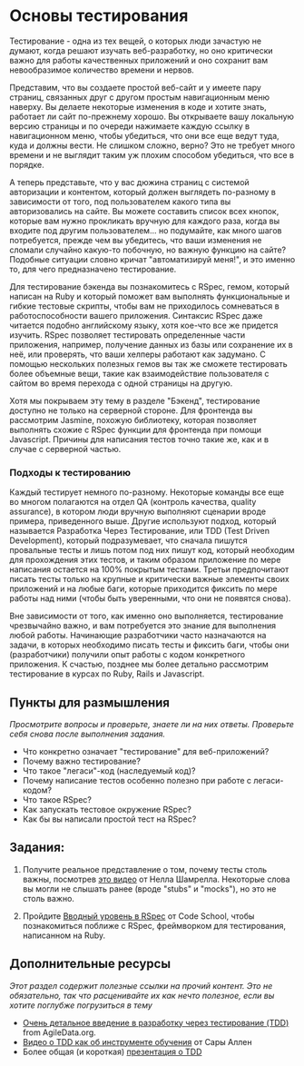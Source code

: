 # Основы тестирования
<!-- *Estimated Time: 2-3 hrs* -->

Тестирование - одна из тех вещей, о которых люди зачастую не думают, когда решают изучать веб-разработку, но оно критически важно для работы качественных приложений и оно сохранит вам невообразимое количество времени и нервов.

Представим, что вы создаете простой веб-сайт и у имеете пару страниц, связанных друг с другом простым навигационным меню наверху. Вы делаете некоторые изменения в коде и хотите знать, работает ли сайт по-прежнему хорошо. Вы открываете вашу локальную версию страницы и по очереди нажимаете каждую ссылку в навигационном меню, чтобы убедиться, что они все еще ведут туда, куда и должны вести. Не слишком сложно, верно? Это не требует много времени и не выглядит таким уж плохим способом убедиться, что все в порядке.

А теперь представьте, что у вас дюжина страниц с системой авторизации и контентом, который должен выглядеть по-разному в зависимости от того, под пользователем какого типа вы авторизовались на сайте. Вы можете составить список всех кнопок, которые вам нужно прокликать вручную для каждого раза, когда вы входите под другим пользователем... но подумайте, как много шагов потребуется,  прежде чем вы убедитесь, что ваши изменения не сломали случайно какую-то побочную, но важную функцию на сайте? Подобные ситуации словно кричат "автоматизируй меня!", и это именно то, для чего предназначено тестирование.

Для тестирование бэкенда вы познакомитесь с RSpec, гемом, который написан на Ruby и который поможет вам выполнять функциональные и гибкие тестовые скрипты, чтобы вам не приходилось сомневаться в работоспособности вашего приложения. Синтаксис RSpec даже читается подобно английскому языку, хотя кое-что все же придется изучить. RSpec позволяет тестировать определенные части приложения, например, получение данных из базы или сохранение их в неё, или проверять, что ваши хелперы работают как задумано. С помощью нескольких полезных гемов вы так же сможете тестировать более объемные вещи, такие как взаимодействие пользователя с сайтом во время перехода с одной страницы на другую.

Хотя мы покрываем эту тему в разделе "Бэкенд", тестирование доступно не только на серверной стороне. Для фронтенда вы рассмотрим Jasmine, похожую библиотеку, которая позволяет выполнять схожие с RSpec функции для фронтенда при помощи Javascript. Причины для написания тестов точно такие же, как и в случае с серверной частью.

### Подходы к тестированию

Каждый тестирует немного по-разному. Некоторые команды все еще во многом полагаются на отдел QA (контроль качества, quality assurance), в котором люди вручную выполняют сценарии вроде примера, приведенного выше. Другие используют подход, который называется Разработка Через Тестирование, или TDD (Test Driven Development), который подразумевает, что сначала пишутся провальные тесты и лишь потом под них пишут код, который необходим для прохождения этих тестов, и таким образом приложение по мере написания остается на 100% покрытым тестами. Третьи предпочитают писать тесты только на крупные и критически важные элементы своих приложений и на любые баги, которые приходится фиксить по мере работы над ними (чтобы быть уверенными, что они не появятся снова).

Вне зависимости от того, как именно оно выполняется, тестирование чрезвычайно важно, и вам потребуется это знание для выполнения любой работы. Начинающие разработчики часто назначаются на задачи, в которых необходимо писать тесты и фиксить баги, чтобы они (разработчики) получили опыт работы с кодом конкретного приложения. К счастью, позднее мы более детально рассмотрим тестирование в курсах по Ruby, Rails и Javascript.

## Пункты для размышления

*Просмотрите вопросы и проверьте, знаете ли на них ответы. Проверьте себя снова после выполнения задания.*


* Что конкретно означает "тестирование" для веб-приложений?
* Почему важно тестирование?
* Что такое "легаси"-код (наследуемый код)?
* Почему написание тестов особенно полезно при работе с легаси-кодом?
* Что такое RSpec?
* Как запускать тестовое окружение RSpec?
* Как бы вы написали простой тест на RSpec?

## Задания:

1. Получите реальное представление о том, почему тесты столь важны, посмотрев [это видео](http://www.youtube.com/watch?v=nBtO1UOK9Hs) от Нелла Шамрелла. Некоторые слова вы могли не слышать ранее (вроде "stubs" и "mocks"), но это не столь важно.

2. Пройдите [Вводный уровень в RSpec](http://rspec.codeschool.com/levels/1) от Code School, чтобы познакомиться поближе с RSpec, фреймворком для тестирования, написанном на Ruby.

## Дополнительные ресурсы

*Этот раздел содержит полезные ссылки на прочий контент. Это не обязательно, так что расценивайте их как нечто полезное, если вы хотите поглубже погрузиться в тему*

* [Очень детальное введение в разработку через тестирование (TDD)](http://www.agiledata.org/essays/tdd.html) from AgileData.org.
* [Видео о TDD как об инструменте обучения](http://www.youtube.com/watch?v=KgfdlZuVz7I&list=PLUsjeAGxOpOq9VVgjs7FgvIHMULMrJI_w&index=2) от Сары Аллен
* Более общая (и короткая) [презентация о TDD](http://www.youtube.com/watch?v=y6yJuPJK67w&list=PLUsjeAGxOpOq9VVgjs7FgvIHMULMrJI_w&index=4)
